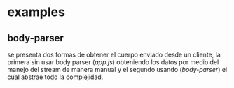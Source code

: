 # examples

## body-parser

se presenta dos formas de obtener el cuerpo enviado desde un cliente, la primera sin usar body parser (*app.js*) obteniendo los datos por medio del manejo del stream de manera manual y el segundo usando (*body-parser*) el cual abstrae todo la complejidad.